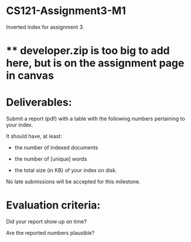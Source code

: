 # CS121-Assignment3-M1
Inverted index for assignment 3.

# ** developer.zip is too big to add here, but is on the assignment page in canvas

# Deliverables: 
Submit a report (pdf) with a table with the following numbers pertaining to your index. 

It should have, at least: 

 - the number of indexed documents

 - the number of [unique] words 

 - the total size (in KB) of your index on disk.

No late submissions will be accepted for this milestone.

# Evaluation criteria:

Did your report show up on time?

Are the reported numbers plausible?

